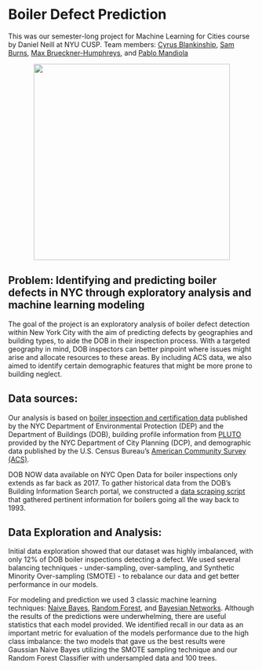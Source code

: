 # Boiler Defect Prediction

This was our semester-long project for Machine Learning for Cities course by Daniel Neill at NYU CUSP. Team members: [Cyrus Blankinship](https://github.com/cyrusblankinship), [Sam Burns](https://github.com/seeess1), [Max Brueckner-Humphreys](https://github.com/mbh329), and [Pablo Mandiola](https://github.com/pmandiola)

<p align="center">
  <img src="images/dbscan.PNG" width="400">
</p>

## Problem: Identifying and predicting boiler defects in NYC through exploratory analysis and machine learning modeling

The goal of the project is an exploratory analysis of boiler defect detection within New York City with the aim of predicting defects by  geographies and building types, to aide the DOB in their inspection process. With a targeted geography in mind, DOB inspectors can better pinpoint where issues might arise and allocate resources to these areas. By including ACS data, we also aimed to identify certain demographic features that might be more prone to building neglect.

## Data sources:

Our analysis is based on [boiler inspection and certification data](https://data.cityofnewyork.us/Housing-Development/DOB-NOW-Safety-Boiler/52dp-yji6) published by the NYC Department of Environmental Protection (DEP) and the Department of Buildings (DOB), building profile information from [PLUTO](https://www1.nyc.gov/site/planning/data-maps/open-data/dwn-pluto-mappluto.page) provided by the NYC Department of City Planning (DCP), and demographic data published by the U.S. Census Bureau’s [American Community Survey (ACS)](https://www.census.gov/programs-surveys/acs/data.html).

DOB NOW data available on NYC Open Data for boiler inspections only extends as far back as 2017. To gather historical data from the DOB’s Building Information Search portal, we constructed a [data scraping script](https://github.com/cyrusblankinship/NYC_Boiler_Defect_Prediction/blob/master/Scraping%20boiler%20data.ipynb) that gathered pertinent information for boilers going all the way back to 1993.

## Data Exploration and Analysis:

Initial data exploration showed that our dataset was highly imbalanced, with only 12% of DOB boiler inspections detecting a defect. We used several balancing techniques - under-sampling, over-sampling, and Synthetic Minority Over-sampling (SMOTE) - to rebalance our data and get better performance in our models.

For modeling and prediction we used 3 classic machine learning techniques: [Naive Bayes](https://github.com/cyrusblankinship/NYC_Boiler_Defect_Prediction/blob/master/Analysis_Naive_Bayes.ipynb), [Random Forest](https://github.com/cyrusblankinship/NYC_Boiler_Defect_Prediction/blob/master/random_forest.ipynb), and [Bayesian Networks](https://github.com/cyrusblankinship/NYC_Boiler_Defect_Prediction/blob/master/Analysis_Bayesian%20Network.ipynb). Although the results of the predictions were underwhelming, there are useful statistics that each model provided. We identified recall in our data as an important metric for evaluation of the models performance due to the high class imbalance: the two models that gave us the best results were Gaussian Naive Bayes utilizing the SMOTE sampling technique and our Random Forest Classifier with undersampled data and 100 trees. 
